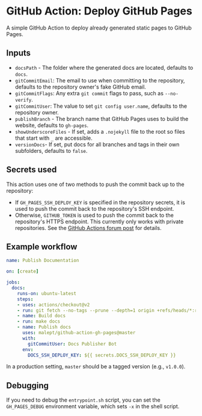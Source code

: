 # GitHub Action: Deploy GitHub Pages

A simple GitHub Action to deploy already generated static pages to GitHub Pages.

## Inputs

* `docsPath` - The folder where the generated docs are located, defaults to `docs`.
* `gitCommitEmail`: The email to use when committing to the repository, defaults to the repository
  owner's fake GitHub email.
* `gitCommitFlags`: Any extra `git commit` flags to pass, such as `--no-verify`.
* `gitCommitUser`: The value to set `git config user.name`, defaults to the repository owner.
* `publishBranch` - The branch name that GitHub Pages uses to build the website, defaults
  to `gh-pages`.
* `showUnderscoreFiles` - If set, adds a `.nojekyll` file to the root so files that start with
  `_` are accessible.
* `versionDocs`- If set, put docs for all branches and tags in their own subfolders, defaults
  to `false`.

## Secrets used

This action uses one of two methods to push the commit back up to the repository:

* If `GH_PAGES_SSH_DEPLOY_KEY` is specified in the repository secrets, it is used to push the
  commit back to the repository's SSH endpoint.
* Otherwise, `GITHUB_TOKEN` is used to push the commit back to the repository's HTTPS endpoint. This
  currently only works with private repositories. See the [GitHub Actions forum post](https://github.community/t5/GitHub-Actions/Github-action-not-triggering-gh-pages-upon-push/td-p/26869) for details.

## Example workflow

```yaml
name: Publish Documentation

on: [create]

jobs:
  docs:
    runs-on: ubuntu-latest
    steps:
    - uses: actions/checkout@v2
    - run: git fetch --no-tags --prune --depth=1 origin +refs/heads/*:refs/remotes/origin/*
    - name: Build docs
    - run: make docs
    - name: Publish docs
      uses: malept/github-action-gh-pages@master
      with:
        gitCommitUser: Docs Publisher Bot
      env:
        DOCS_SSH_DEPLOY_KEY: ${{ secrets.DOCS_SSH_DEPLOY_KEY }}
```

In a production setting, `master` should be a tagged version (e.g., `v1.0.0`).

## Debugging

If you need to debug the `entrypoint.sh` script, you can set the `GH_PAGES_DEBUG` environment
variable, which sets `-x` in the shell script.
